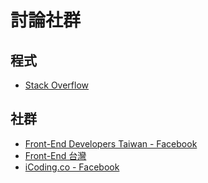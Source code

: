# 討論社群

## 程式

* [Stack Overflow](http://stackoverflow.com/)

## 社群

* [Front-End Developers Taiwan - Facebook](https://www.facebook.com/groups/f2e.tw/)
* [Front-End 台灣](http://www2.f2e.tw/)
* [iCoding.co - Facebook](https://www.facebook.com/iCoding.co)

